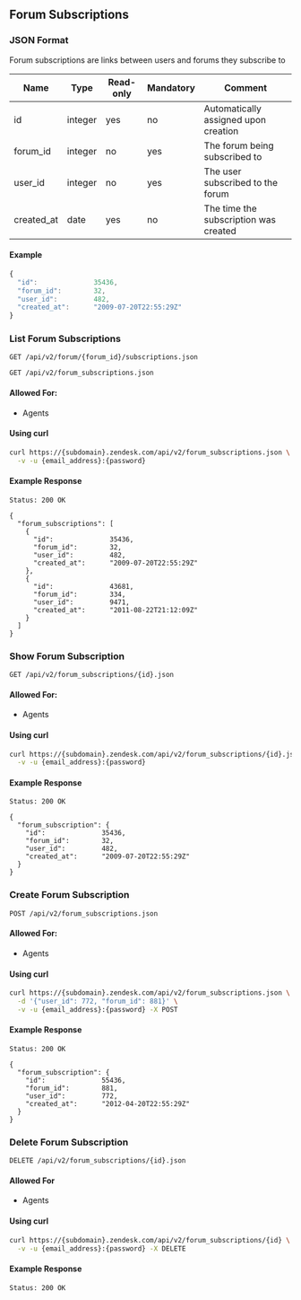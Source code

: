 ## Forum Subscriptions

### JSON Format
Forum subscriptions are links between users and forums they subscribe to

| Name            | Type    | Read-only | Mandatory | Comment
| --------------- | ------- | --------- | --------- | -------
| id              | integer | yes       | no        | Automatically assigned upon creation
| forum_id        | integer | no        | yes       | The forum being subscribed to
| user_id         | integer | no        | yes       | The user subscribed to the forum
| created_at      | date    | yes       | no        | The time the subscription was created

#### Example
```js
{
  "id":              35436,
  "forum_id":        32,
  "user_id":         482,
  "created_at":      "2009-07-20T22:55:29Z"
}
```

### List Forum Subscriptions
`GET /api/v2/forum/{forum_id}/subscriptions.json`

`GET /api/v2/forum_subscriptions.json`

#### Allowed For:

 * Agents

#### Using curl

```bash
curl https://{subdomain}.zendesk.com/api/v2/forum_subscriptions.json \
  -v -u {email_address}:{password}
```

#### Example Response

```http
Status: 200 OK

{
  "forum_subscriptions": [
    {
      "id":              35436,
      "forum_id":        32,
      "user_id":         482,
      "created_at":      "2009-07-20T22:55:29Z"
    },
    {
      "id":              43681,
      "forum_id":        334,
      "user_id":         9471,
      "created_at":      "2011-08-22T21:12:09Z"
    }
  ]
}
```

### Show Forum Subscription
`GET /api/v2/forum_subscriptions/{id}.json`

#### Allowed For:

 * Agents

#### Using curl

```bash
curl https://{subdomain}.zendesk.com/api/v2/forum_subscriptions/{id}.json \
  -v -u {email_address}:{password}
```

#### Example Response

```http
Status: 200 OK

{
  "forum_subscription": {
    "id":              35436,
    "forum_id":        32,
    "user_id":         482,
    "created_at":      "2009-07-20T22:55:29Z"
  }
}
```

### Create Forum Subscription
`POST /api/v2/forum_subscriptions.json`

#### Allowed For:

 * Agents

#### Using curl

```bash
curl https://{subdomain}.zendesk.com/api/v2/forum_subscriptions.json \
  -d '{"user_id": 772, "forum_id": 881}' \
  -v -u {email_address}:{password} -X POST
```

#### Example Response

```http
Status: 200 OK

{
  "forum_subscription": {
    "id":              55436,
    "forum_id":        881,
    "user_id":         772,
    "created_at":      "2012-04-20T22:55:29Z"
  }
}
```

### Delete Forum Subscription
`DELETE /api/v2/forum_subscriptions/{id}.json`

#### Allowed For

 * Agents

#### Using curl

```bash
curl https://{subdomain}.zendesk.com/api/v2/forum_subscriptions/{id} \
  -v -u {email_address}:{password} -X DELETE
```

#### Example Response

```http
Status: 200 OK
```